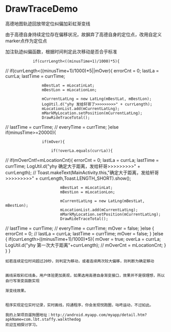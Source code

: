 # DrawTraceDemo
高德地图轨迹回放带定位纠偏加彩虹渐变线


由于高德自身持续定位存在偏移状况，故摒弃了高德自身的定位点，改用自定义marker点作为定位点

加注轨迹纠偏函数，根据时间判定此次移动是否合乎标准

                if(currLength<((minusTime+1)/1000)*5){
//                if(currLength<((minusTime+1)/1000)*5||mOver){
                    errorCnt = 0;
                    lastLa = currLa;
                    lastTime = currTime;

                    mBestLat = mLocatinLat;
                    mBestLon = mLocationLon;

                    mCurrentLatLng = new LatLng(mBestLat, mBestLon);
                    LogUtil.d("yhy 发给轩哥了>>>>>>>>>" + currLength);
                    mLocationList.add(mCurrentLatLng);
                    mMarkMyLocation.setPosition(mCurrentLatLng);
                    DrawRideTraceTotal();
//                lastTime = currTime;
//                    everyTime = currTime;
                }else if(minusTime>=20000){


                    if(mOver){

                        if(!overLa.equals(currLa)){
//                   if(mOverCnt!=mLocationCnt){
                            errorCnt = 0;
                            lastLa = currLa;
                            lastTime = currTime;
                            LogUtil.d("yhy 确定大于距离，发给轩哥>>>>>>>>>" + currLength);
//                            Toast.makeText(MainActivity.this,"确定大于距离，发给轩哥>>>>>>>>>" + currLength,Toast.LENGTH_SHORT).show();


                            mBestLat = mLocatinLat;
                            mBestLon = mLocationLon;

                            mCurrentLatLng = new LatLng(mBestLat, mBestLon);
                            mLocationList.add(mCurrentLatLng);
                            mMarkMyLocation.setPosition(mCurrentLatLng);
                            DrawRideTraceTotal();
//                lastTime = currTime;
//                            everyTime = currTime;
                            mOver = false;
                        }else {
                            errorCnt = 0;
//                       lastLa = currLa;
                            lastTime = currTime;
                            mOver = false;
                        }
                    }else {
                        if(currLength>((minusTime+1)/1000)*5){
                            mOver = true;
                            overLa = currLa;
                            LogUtil.d("yhy 第一次大于距离"+currLength);
//                            mOverCnt = mLocationCnt;
                        }
                    }
        }
        
    如若连续定位时间超过20秒，则判定为移动，或者连续两次较大偏移，则判断为确定移动
    
    
    画线采取彩红线条，用户体验更加美观，如果选用高德自身渐变接口，效果并不是很理想，所以自行写渐变函数实现
    
    渐变线效果。
    
    
    程序实现定位实时记录，实时画线，捋通程序，你会发现悦跑圈，咕咚运动，不过如此。
    
    我的上架项目遛狗圈地址：http://android.myapp.com/myapp/detail.htm?apkName=com.lbt.staffy.walkthedog
    欢迎互相探讨学习。
    
